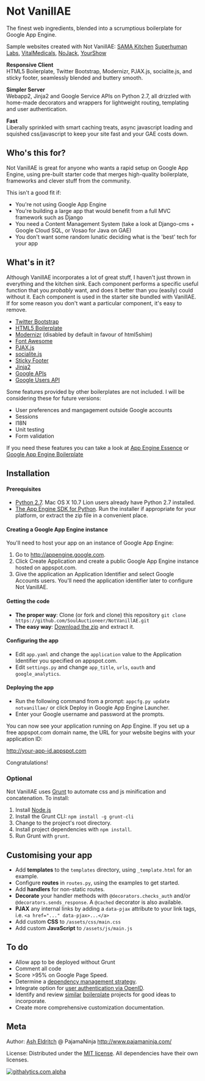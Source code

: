 Not VanillAE
============

The finest web ingredients, blended into a scrumptious boilerplate for Google App Engine.

Sample websites created with Not VanillAE: [SAMA Kitchen](http://www.samakitchen.com) [Superhuman Labs](http://www.superhumanlabs.com), [VitalMedicals](http://www.vitalmedicals.com), [NoJack](http://www.nojackalarm.com), [YourShow](http://yourshow.superhumanlabs.com)

__Responsive Client__  
HTML5 Boilerplate, Twitter Bootstrap, Modernizr, PJAX.js, socialite.js, and sticky footer, seamlessly blended and buttery smooth.

__Simpler Server__  
Webapp2, Jinja2 and Google Service APIs on Python 2.7, all drizzled with home-made decorators and wrappers for lightweight routing, templating and user authentication.

__Fast__  
Liberally sprinkled with smart caching treats, async javascript loading and squished css/javascript to keep your site fast and your GAE costs down.

Who's this for?
---------------
Not VanillAE is great for anyone who wants a rapid setup on Google App Engine, 
using pre-built starter code that merges high-quality boilerplate, frameworks and clever stuff from the community.

This isn't a good fit if:
- You're not using Google App Engine
- You're building a large app that would benefit from a full MVC framework such as Django
- You need a Content Management System (take a look at Django-cms + Google Cloud SQL, or Vosao for Java on GAE)
- You don't want some random lunatic deciding what is the 'best' tech for your app


What's in it?
-------------
Although VanillAE incorporates a lot of great stuff, I haven't just thrown in everything and the kitchen sink. 
Each component performs a specific useful function that you *probably* want, and does it better than you (easily) could without it. 
Each component is used in the starter site bundled with VanillAE.
If for some reason you don't want a particular component, it's easy to remove.

- [Twitter Bootstrap](http://twitter.github.io/bootstrap/)
- [HTML5 Boilerplate](http://html5boilerplate.com/)
- [Modernizr](http://modernizr.com) (disabled by default in favour of html5shim)
- [Font Awesome](http://fontawesome.io/")
- [PJAX.js](http://pjax.heroku.com/)
- [socialite.js](http://socialitejs.com/)
- [Sticky Footer](http://twitter.github.io/bootstrap/examples/sticky-footer-navbar.html)
- [Jinja2](http://jinja.pocoo.org/docs/)
- [Google APIs](https://developers.google.com/api-client-library/python/start/get_started)
- [Google Users API](https://developers.google.com/appengine/docs/python/users/)

Some features provided by other boilerplates are not included. I will be considering these for future versions:
- User preferences and mangagement outside Google accounts
- Sessions
- I18N
- Unit testing
- Form validation

If you need these features you can take a look at
[App Engine Essence](https://github.com/alchemycs/appengine-essence)
or [Google App Engine Boilerplate](https://github.com/ronw23/gae-boilerplate)


Installation
------------

#### Prerequisites

- [Python 2.7](http://www.python.org/getit/releases/2.7/).
Mac OS X 10.7 Lion users already have Python 2.7 installed.
- [The App Engine SDK for Python](https://developers.google.com/appengine/downloads#Google_App_Engine_SDK_for_Python). 
Run the installer if appropriate for your platform, or extract the zip file in a convenient place.

#### Creating a Google App Engine instance

You'll need to host your app on an instance of Google App Engine:
 1. Go to http://appengine.google.com.
 2. Click Create Application and create a public Google App Engine instance hosted on appspot.com.
 3. Give the application an Application Identifier and select Google Accounts users. You'll need the application identifier later to configure Not VanillAE.

#### Getting the code

- __The proper way__: Clone (or fork and clone) this repository
 `git clone https://github.com/SoulAuctioneer/NotVanillAE.git`
- __The easy way__: [Download the zip](https://github.com/SoulAuctioneer/NotVanillAE/archive/master.zip) and extract it.

#### Configuring the app

- Edit `app.yaml` and change the `application` value to the Application Identifier you specified on appspot.com.
- Edit `settings.py` and change `app_title`, `urls`, `oauth` and `google_analytics`.

#### Deploying the app

- Run the following command from a prompt: `appcfg.py update notvanillae/` or click Deploy in Google App Engine Launcher.
- Enter your Google username and password at the prompts.

You can now see your application running on App Engine. If you set up a free appspot.com domain name, the URL for your website begins with your application ID:

http://your-app-id.appspot.com

Congratulations!

### Optional

Not VanillAE uses [Grunt](http://gruntjs.com/) to automate css and js minification and concatenation. To install:
 1. Install [Node.js](http://nodejs.org/download/)
 2. Install the Grunt CLI: `npm install -g grunt-cli`
 3. Change to the project's root directory.
 4. Install project dependencies with `npm install`.
 5. Run Grunt with `grunt`.


Customising your app
--------------------

- Add __templates__ to the `templates` directory, using `_template.html` for an example.
- Configure __routes__ in `routes.py`, using the examples to get started.
- Add __handlers__ for non-static routes.
- __Decorate__ your handler methods with `@decorators.checks_auth` and/or `@decorators.sends_response`. A `@cached` decorator is also available.
- __PJAX__ any internal links by adding a `data-pjax` attribute to your link tags, i.e. `<a href="..." data-pjax>...</a>`
- Add custom __CSS__ to `/assets/css/main.css`
- Add custom __JavaScript__ to `/assets/js/main.js`


To do
-----

- Allow app to be deployed without Grunt
- Comment all code
- Score >95% on Google Page Speed.
- Determine a [dependency management strategy](http://bower.io/).
- Integrate option for [user authentication via OpenID](https://developers.google.com/appengine/articles/openid).
- Identify and review [similar](https://github.com/alchemycs/appengine-essence) [boilerplate](https://github.com/coto/gae-boilerplate/) projects for good ideas to incorporate.
- Create more comprehensive customization documentation.


Meta
------
Author: [Ash Eldritch](http://www.linkedin.com.tw/eldritch) @ PajamaNinja http://www.pajamaninja.com/

License: Distributed under the [MIT license](http://opensource.org/licenses/MIT). All dependencies have their own licenses.

[![githalytics.com alpha](https://cruel-carlota.pagodabox.com/382cdd95d5655cd9c0c9d0adabc05614 "githalytics.com")](http://githalytics.com/SoulAuctioneer/notvanillae)
